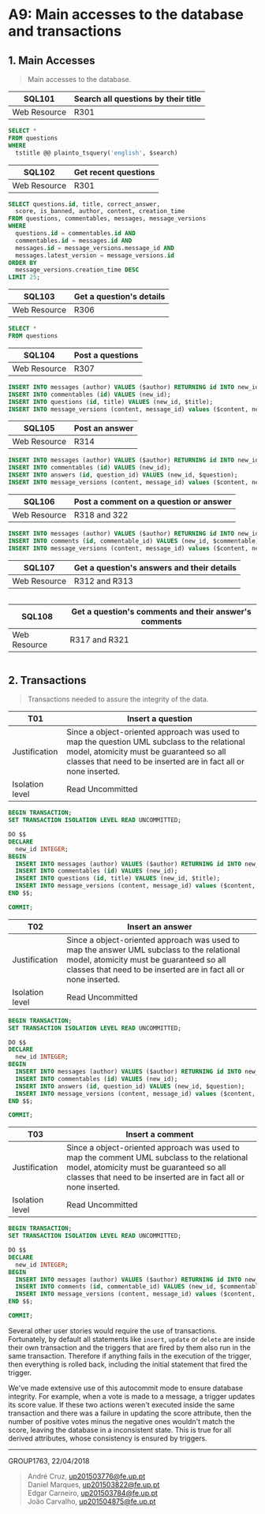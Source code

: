 # A9: Main accesses to the database and transactions

## 1. Main Accesses

> Main accesses to the database.

| SQL101 | Search all questions by their title |
| ------------- | ------------------------------------------- |
| Web Resource  | R301 |
```sql
SELECT *
FROM questions
WHERE
  tstitle @@ plainto_tsquery('english', $search)
```

| SQL102 | Get recent questions |
| ------------- | ------------------------------------------- |
| Web Resource | R301 |
```sql
SELECT questions.id, title, correct_answer,
  score, is_banned, author, content, creation_time
FROM questions, commentables, messages, message_versions
WHERE
  questions.id = commentables.id AND
  commentables.id = messages.id AND
  messages.id = message_versions.message_id AND
  messages.latest_version = message_versions.id
ORDER BY
  message_versions.creation_time DESC
LIMIT 25;
```

| SQL103 | Get a question's details |
| ------------- | ------------------------------------------- |
| Web Resource  | R306 |
```sql
SELECT *
FROM questions
```

| SQL104 | Post a questions |
| ------------- | ------------------------------------------- |
| Web Resource  | R307 |
```sql
INSERT INTO messages (author) VALUES ($author) RETURNING id INTO new_id;
INSERT INTO commentables (id) VALUES (new_id);
INSERT INTO questions (id, title) VALUES (new_id, $title);
INSERT INTO message_versions (content, message_id) values ($content, new_id);
```

| SQL105 | Post an answer |
| ------------- | ------------------------------------------- |
| Web Resource  | R314 |
```sql
INSERT INTO messages (author) VALUES ($author) RETURNING id INTO new_id;
INSERT INTO commentables (id) VALUES (new_id);
INSERT INTO answers (id, question_id) VALUES (new_id, $question);
INSERT INTO message_versions (content, message_id) values ($content, new_id);
```

| SQL106 | Post a comment on a question or answer |
| ------------- | ------------------------------------------- |
| Web Resource  | R318 and 322 |
```sql
INSERT INTO messages (author) VALUES ($author) RETURNING id INTO new_id;
INSERT INTO comments (id, commentable_id) VALUES (new_id, $commentable);
INSERT INTO message_versions (content, message_id) values ($content, new_id);
```

| SQL107 | Get a question's answers and their details |
| ------------- | ------------------------------------------- |
| Web Resource  | R312 and R313 |
```sql

```

| SQL108 | Get a question's comments and their answer's comments |
| ------------- | ------------------------------------------- |
| Web Resource  | R317 and R321 |
```sql

```


## 2. Transactions

> Transactions needed to assure the integrity of the data.

| T01 | Insert a question |
| --------------- | ----------------------------------- |
| Justification   | Since a object-oriented approach was used to map the question UML subclass to the relational model, atomicity must be guaranteed so all classes that need to be inserted are in fact all or none inserted. |
| Isolation level | Read Uncommitted |
```sql
BEGIN TRANSACTION;
SET TRANSACTION ISOLATION LEVEL READ UNCOMMITTED;

DO $$
DECLARE
  new_id INTEGER;
BEGIN
  INSERT INTO messages (author) VALUES ($author) RETURNING id INTO new_id;
  INSERT INTO commentables (id) VALUES (new_id);
  INSERT INTO questions (id, title) VALUES (new_id, $title);
  INSERT INTO message_versions (content, message_id) values ($content, new_id);
END $$;

COMMIT;
```

| T02 | Insert an answer |
| --------------- | ----------------------------------- |
| Justification   | Since a object-oriented approach was used to map the answer UML subclass to the relational model, atomicity must be guaranteed so all classes that need to be inserted are in fact all or none inserted. |
| Isolation level | Read Uncommitted |
```sql
BEGIN TRANSACTION;
SET TRANSACTION ISOLATION LEVEL READ UNCOMMITTED;

DO $$
DECLARE
  new_id INTEGER;
BEGIN
  INSERT INTO messages (author) VALUES ($author) RETURNING id INTO new_id;
  INSERT INTO commentables (id) VALUES (new_id);
  INSERT INTO answers (id, question_id) VALUES (new_id, $question);
  INSERT INTO message_versions (content, message_id) values ($content, new_id);
END $$;

COMMIT;
```

| T03 | Insert a comment |
| --------------- | ----------------------------------- |
| Justification   | Since a object-oriented approach was used to map the comment UML subclass to the relational model, atomicity must be guaranteed so all classes that need to be inserted are in fact all or none inserted. |
| Isolation level | Read Uncommitted |
```sql
BEGIN TRANSACTION;
SET TRANSACTION ISOLATION LEVEL READ UNCOMMITTED;

DO $$
DECLARE
  new_id INTEGER;
BEGIN
  INSERT INTO messages (author) VALUES ($author) RETURNING id INTO new_id;
  INSERT INTO comments (id, commentable_id) VALUES (new_id, $commentable);
  INSERT INTO message_versions (content, message_id) values ($content, new_id);
END $$;

COMMIT;
```

Several other user stories would require the use of transactions. Fortunately, by default all statements like ```insert```, ```update``` or ```delete``` are inside their own transaction and the triggers that are fired by them also run in the same transaction. Therefore if anything fails in the execution of the trigger, then everything is rolled back, including the initial statement that fired the trigger.

We've made extensive use of this autocommit mode to ensure database integrity. For example, when a vote is made to a message, a trigger updates its score value. If these two actions weren't executed inside the same transaction and there was a failure in updating the score attribute, then the number of positive votes minus the negative ones wouldn't match the score, leaving the database in a inconsistent state.
This is true for all derived attributes, whose consistency is ensured by triggers.

***

GROUP1763, 22/04/2018

> André Cruz, up201503776@fe.up.pt  
> Daniel Marques, up201503822@fe.up.pt  
> Edgar Carneiro, up201503784@fe.up.pt  
> João Carvalho, up201504875@fe.up.pt  
